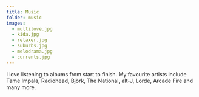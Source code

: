 ```yaml
---
title: Music
folder: music
images:
  - multilove.jpg
  - kida.jpg
  - relaxer.jpg
  - suburbs.jpg
  - melodrama.jpg
  - currents.jpg
---
```


I love listening to albums from start to finish. My favourite artists include Tame Impala, Radiohead, Björk, The National, alt-J, Lorde, Arcade Fire and many more.
